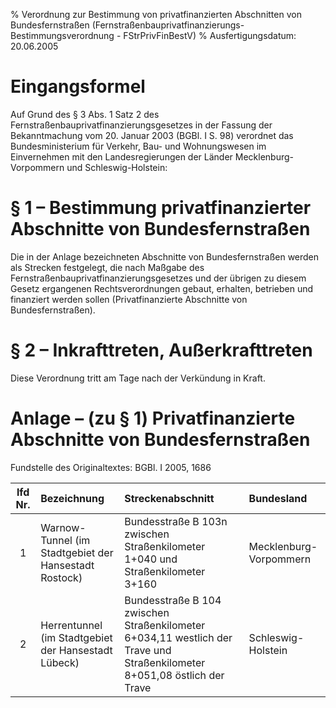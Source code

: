 % Verordnung zur Bestimmung von privatfinanzierten Abschnitten von Bundesfernstraßen  (Fernstraßenbauprivatfinanzierungs-Bestimmungsverordnung - FStrPrivFinBestV)
% Ausfertigungsdatum: 20.06.2005
 
# Eingangsformel

Auf Grund des § 3 Abs. 1 Satz 2 des Fernstraßenbauprivatfinanzierungsgesetzes in der Fassung der Bekanntmachung vom 20. Januar 2003 (BGBl. I S. 98) verordnet das Bundesministerium für Verkehr, Bau- und Wohnungswesen im Einvernehmen mit den Landesregierungen der Länder Mecklenburg-Vorpommern und Schleswig-Holstein:

# § 1 – Bestimmung privatfinanzierter Abschnitte von Bundesfernstraßen

Die in der Anlage bezeichneten Abschnitte von Bundesfernstraßen werden als Strecken festgelegt, die nach Maßgabe des Fernstraßenbauprivatfinanzierungsgesetzes und der übrigen zu diesem Gesetz ergangenen Rechtsverordnungen gebaut, erhalten, betrieben und finanziert werden sollen (Privatfinanzierte Abschnitte von Bundesfernstraßen).

# § 2 – Inkrafttreten, Außerkrafttreten

Diese Verordnung tritt am Tage nach der Verkündung in Kraft.

# Anlage – (zu § 1)  Privatfinanzierte Abschnitte von Bundesfernstraßen

Fundstelle des Originaltextes: BGBl. I 2005, 1686

  

| lfd Nr. | Bezeichnung                                           | Streckenabschnitt                                                                                                        | Bundesland             |
|:-------:|:------------------------------------------------------|:-------------------------------------------------------------------------------------------------------------------------|:-----------------------|
|    1    | Warnow-Tunnel (im Stadtgebiet der Hansestadt Rostock) | Bundesstraße B 103n zwischen Straßenkilometer 1+040 und Straßenkilometer 3+160                                           | Mecklenburg-Vorpommern |
|    2    | Herrentunnel (im Stadtgebiet der Hansestadt Lübeck)   | Bundesstraße B 104 zwischen Straßenkilometer 6+034,11 westlich der Trave und Straßenkilometer 8+051,08 östlich der Trave | Schleswig-Holstein     |
